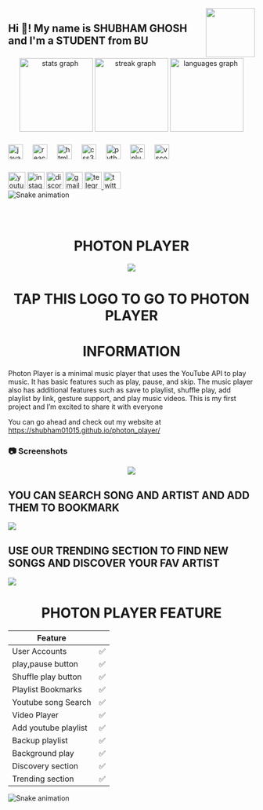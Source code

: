 <img align="right" height="100" src="image/profile.jpg"  />

###
<h2 align="left">Hi 👋! My name is SHUBHAM GHOSH and I'm a STUDENT from BU</h2>

###

<div align="center">
  <img src="https://github-readme-stats.vercel.app/api?username=shubham01015&hide_title=false&hide_rank=false&show_icons=true&include_all_commits=true&count_private=true&disable_animations=false&theme=dracula&locale=en&hide_border=false" height="150" alt="stats graph"  />
  <img src="https://streak-stats.demolab.com?user=shubham01015&locale=en&mode=daily&theme=dracula&hide_border=false&border_radius=5" height="150" alt="streak graph"  />
  <img src="https://github-readme-stats.vercel.app/api/top-langs?username=shubham01015&locale=en&hide_title=false&layout=compact&card_width=320&langs_count=5&theme=dracula&hide_border=false" height="150" alt="languages graph"  />
</div>



###

<div align="left">
  <img src="https://cdn.jsdelivr.net/gh/devicons/devicon/icons/javascript/javascript-original.svg" height="30" alt="javascript logo"  />
  <img width="12" />
  <img src="https://cdn.jsdelivr.net/gh/devicons/devicon/icons/react/react-original.svg" height="30" alt="react logo"  />
  <img width="12" />
  <img src="https://cdn.jsdelivr.net/gh/devicons/devicon/icons/html5/html5-original.svg" height="30" alt="html5 logo"  />
  <img width="12" />
  <img src="https://cdn.jsdelivr.net/gh/devicons/devicon/icons/css3/css3-original.svg" height="30" alt="css3 logo"  />
  <img width="12" />
  <img src="https://cdn.jsdelivr.net/gh/devicons/devicon/icons/python/python-original.svg" height="30" alt="python logo"  />
  <img width="12" />
  <img src="https://cdn.jsdelivr.net/gh/devicons/devicon/icons/cplusplus/cplusplus-original.svg" height="30" alt="cplusplus logo"  />
  <img width="12" />
  <img src="https://cdn.jsdelivr.net/gh/devicons/devicon/icons/vscode/vscode-original.svg" height="30" alt="vscode logo"  />
</div>

###


<div align="left">
  <img src="https://img.shields.io/static/v1?message=Youtube&logo=youtube&label=&color=FF0000&logoColor=white&labelColor=&style=for-the-badge" height="35" alt="youtube logo"  />
  <img src="https://img.shields.io/static/v1?message=Instagram&logo=instagram&label=&color=E4405F&logoColor=white&labelColor=&style=for-the-badge" height="35" alt="instagram logo"  />
  <img src="https://img.shields.io/static/v1?message=Discord&logo=discord&label=&color=7289DA&logoColor=white&labelColor=&style=for-the-badge" height="35" alt="discord logo"  />
  <img src="https://img.shields.io/static/v1?message=Gmail&logo=gmail&label=&color=D14836&logoColor=white&labelColor=&style=for-the-badge" height="35" alt="gmail logo"  />
  <a href="https://t.me/photon8617" target="_blank">
    <img src="https://img.shields.io/static/v1?message=Telegram&logo=telegram&label=&color=2CA5E0&logoColor=white&labelColor=&style=for-the-badge" height="35" alt="telegram logo"  />
  </a>
  <a href="https://twitter.com/MafiaItach" target="_blank">
    <img src="https://img.shields.io/static/v1?message=Twitter&logo=twitter&label=&color=1DA1F2&logoColor=white&labelColor=&style=for-the-badge" height="35" alt="twitter logo"  />
  </a>
</div>
<img src="https://raw.githubusercontent.com/shubham01015/shubham01015/output/snake.svg" alt="Snake animation" />

###

<br clear="both">
<h1 align="center">
   PHOTON PLAYER 
</h1>

<p  height="150" align="center">
  <a href="https://shubham01015.github.io/photon_player/">
    <img src="image/songicon.jpg">
  </a>
</p>

<h1 align="center">
TAP THIS LOGO TO GO TO PHOTON PLAYER
</h1>

<h1 align="center">
   INFORMATION
</h1>
Photon Player is a minimal music player that uses the YouTube API to play music. It has basic features such as play, pause, and skip. The music player also has additional features such as save to playlist, shuffle play, add playlist by link, gesture support, and play music videos. This is my first project and I’m excited to share it with everyone 

You can go ahead and check out my website at https://shubham01015.github.io/photon_player/

### :camera: Screenshots
<p align="center">
  <a href="https://shubham01015.github.io/photon_player/">
    <img src="image/01.png">
  </a>
  <br>
<h2 align="left">YOU CAN SEARCH SONG AND ARTIST AND ADD THEM TO BOOKMARK</h2>
<a href="https://shubham01015.github.io/photon_player/">
    <img src="/image/06.jpg">
    </a>
    <br>
<h2 align="left">USE OUR TRENDING SECTION TO FIND NEW SONGS AND DISCOVER YOUR FAV ARTIST</h2>
   <a href="https://shubham01015.github.io/photon_player/">
    <img src="image/07.jpg">
  </a>
   
</p>

<h1 align="center">
   PHOTON PLAYER FEATURE
</h1>

| Feature                |     |
| ---------------------- | --- |
| User Accounts          | ✅ |
| play,pause button      | ✅ |
| Shuffle play button    | ✅ |
| Playlist Bookmarks     | ✅ |
| Youtube song Search    | ✅ |
| Video Player           | ✅ |
| Add youtube playlist   | ✅ |
| Backup playlist        | ✅ |
| Background play        | ✅ |
| Discovery section      | ✅ |
| Trending section       | ✅ |



<img src="https://raw.githubusercontent.com/shubham01015/shubham01015/output/snake.svg" alt="Snake animation" />

